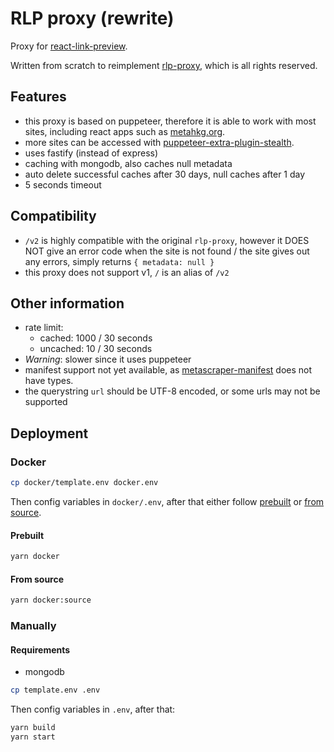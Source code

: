 # RLP proxy (rewrite)

Proxy for [react-link-preview](https://github.com/dhaiwat10/react-link-preview).

Written from scratch to reimplement [rlp-proxy](https://github.com/Dhaiwat10/rlp-proxy), which is all rights reserved.

## Features

- this proxy is based on puppeteer, therefore it is able to work with most sites, including react apps such as
  [metahkg.org](https://metahkg.org).
- more sites can be accessed with [puppeteer-extra-plugin-stealth](https://www.npmjs.com/package/puppeteer-extra-plugin-stealth).
- uses fastify (instead of express)
- caching with mongodb, also caches null metadata
- auto delete successful caches after 30 days, null caches after 1 day
- 5 seconds timeout

## Compatibility

- `/v2` is highly compatible with the original `rlp-proxy`, however it DOES NOT give an error code when the site is not found / the site gives out any errors, simply returns `{ metadata: null }`
- this proxy does not support v1, `/` is an alias of `/v2`

## Other information

- rate limit:
  - cached: 1000 / 30 seconds
  - uncached: 10 / 30 seconds
- _Warning_: slower since it uses puppeteer
- manifest support not yet available, as [metascraper-manifest](https://www.npmjs.com/package/metascraper-manifest) does not have types.
- the querystring `url` should be UTF-8 encoded, or some urls may not be supported

## Deployment

### Docker

```bash
cp docker/template.env docker.env
```

Then config variables in `docker/.env`, after that either follow [prebuilt](#prebuilt) or [from source](#from-source).

#### Prebuilt

```bash
yarn docker
```

#### From source

```bash
yarn docker:source
```

### Manually

#### Requirements

- mongodb

```bash
cp template.env .env
```

Then config variables in `.env`, after that:

```bash
yarn build
yarn start
```
